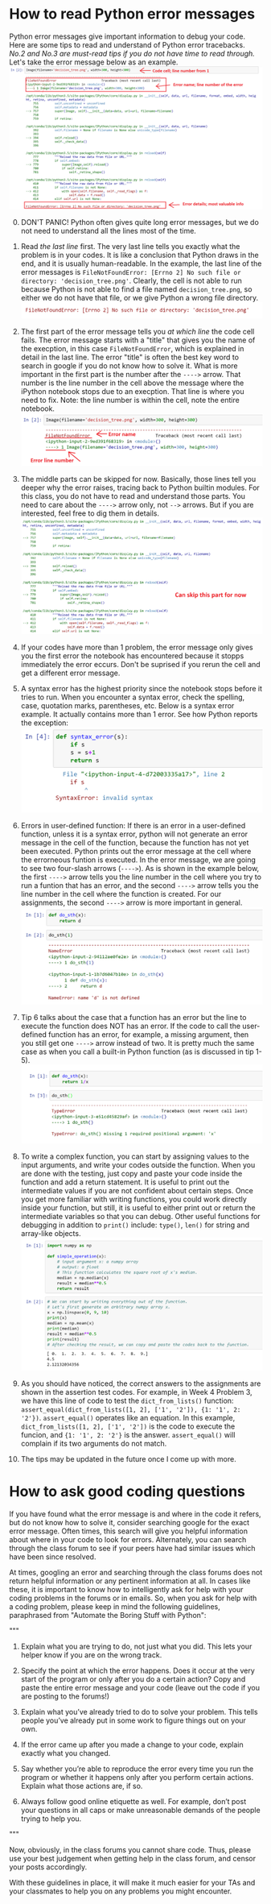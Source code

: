 # How to read Python error messages

Python error messages give important information to debug your code. Here are some tips to read and understand of Python error tracebacks. *No.2 and No.3 are must-read tips if you do not have time to read through.* Let's take the error message below as an example. 
![](images/error_example1.png)

0. DON'T PANIC! Python often gives quite long error messages, but we do not need to understand all the lines most of the time.

1. Read *the last line* first. The very last line tells you exactly what the problem is in your codes. It is like a conclusion that Python draws in the end, and it is usually human-readable. In the example, the last line of the error messages is `FileNotFoundError: [Errno 2] No such file or directory: 'decision_tree.png'`. Clearly, the cell is not able to run because Python is not able to find a file named `decision_tree.png`, so either we do not have that file, or we give Python a wrong file directory.
![](images/error_example2.png)

2. The first part of the error message tells you *at which line* the code cell fails. The error message starts with a "title" that gives you the name of the execption, in this case `FileNotFoundError`, which is explained in detail in the last line. The error "title" is often the best key word to search in google if you do not know how to solve it. What is more important in the first part is the number after the `---->` arrow. That number is the line number in the cell above the message where the iPython notebook stops due to an execption. That line is where you need to fix. Note: the line number is within the cell, note the entire notebook.
![](images/error_example3.png)

3. The middle parts can be skipped for now. Basically, those lines tell you deeper why the error raises, tracing back to Python builtin modules. For this class, you do not have to read and understand those parts. You need to care about the `---->` arrow only, not `-->` arrows. But if you are interested, feel free to dig them in details.
![](images/error_example4.png)

4. If your codes have more than 1 problem, the error message only gives you the first error the notebook has encountered because it stopps immediately the error eccurs. Don't be suprised if you rerun the cell and get a different error message.

5. A syntax error has the highest priority since the notebook stops before it tries to run. When you encounter a syntax error, check the spelling, case, quotation marks, parentheses, etc. Below is a syntax error example. It actually contains more than 1 error. See how Python reports the exception:
![](images/error_example5.png)

6. Errors in user-defined function: If there is an error in a user-defined function, unless it is a syntax error, python will not generate an error message in the cell of the function, because the function has not yet been executed. Python prints out the error message at the cell where the errorneous funtion is executed. In the error message, we are going to see two four-slash arrows (`---->`). As is shown in the example below, the first `---->` arrow tells you the line number in the cell where you try to run a funtion that has an error, and the second `---->` arrow tells you the line number in the cell where the function is created. For our assignments, the second `---->` arrow is more important in general. 
![](images/error_example6.png)

7. Tip 6 talks about the case that a function has an error but the line to execute the function does NOT has an error. If the code to call the user-defined function has an error, for example, a missing argument, then you still get one `---->` arrow instead of two. It is pretty much the same case as when you call a built-in Python function (as is discussed in tip 1-5). 
![](images/error_example7.png)

8. To write a complex function, you can start by assigning values to the input arguments, and write your codes outside the function. When you are done with the testing, just copy and paste your code inside the function and add a return statement. It is useful to print out the intermediate values if you are not confident about certain steps. Once you get more familiar with writing functions, you could work directly inside your function, but still, it is useful to either print out or return the intermediate variables so that you can debug. Other useful functions for debugging in addition to `print()` include: `type()`, `len()` for string and array-like objects.
![](images/error_example8.png)

9. As you should have noticed, the correct answers to the assignments are shown in the assertion test codes. For example, in Week 4 Problem 3, we have this line of code to test the `dict_from_lists()` function: `assert_equal(dict_from_lists([1, 2], ['1', '2']), {1: '1', 2: '2'})`. `assert_equal()` operates like an equation. In this example, `dict_from_lists([1, 2], ['1', '2'])` is the code to execute the funcion, and `{1: '1', 2: '2'}` is the answer. `assert_equal()` will complain if its two arguments do not match.

10. The tips may be updated in the future once I come up with more.

# How to ask good coding questions

If you have found what the error message is and where in the code it refers, but do not know how to solve it, consider searching google for the exact error message. Often times, this search will give you helpful information about where in your code to look for errors.  Alternately, you can search through the class forum to see if your peers have had similar issues which have been since resolved.

At times, googling an error and searching through the class forums does not return helpful information or any pertinent information at all.  In cases like these, it is important to know how to intelligently ask for help with your coding problems in the forums or in emails. So, when you ask for help with a coding problem, please keep in mind the following guidelines, paraphrased from "Automate the Boring Stuff with Python":

"""

1. Explain what you are trying to do, not just what you did. This lets your helper know if you are on the wrong track.

2. Specify the point at which the error happens. Does it occur at the very start of the program or only after you do a certain action?
Copy and paste the entire error message and your code (leave out the code if you are posting to the forums!)

3. Explain what you’ve already tried to do to solve your problem. This tells people you’ve already put in some work to figure things out on your own.

4. If the error came up after you made a change to your code, explain exactly what you changed.

5. Say whether you’re able to reproduce the error every time you run the program or whether it happens only after you perform certain actions. Explain what those actions are, if so.

6. Always follow good online etiquette as well. For example, don’t post your questions in all caps or make unreasonable demands of the people trying to help you.

"""

Now, obviously, in the class forums you cannot share code. Thus, please use your best judgement when getting help in the class forum, and censor your posts accordingly.

With these guidelines in place, it will make it much easier for your TAs and your classmates to help you on any problems you might encounter.
